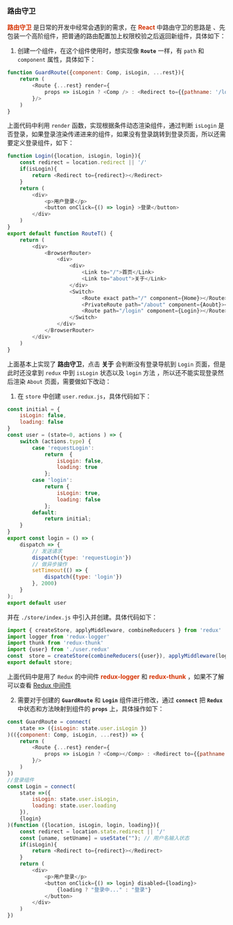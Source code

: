 ### 路由守卫

**<font color="#d63200">路由守卫</font>** 是日常的开发中经常会遇到的需求，在 **<font color="#d63200">React</font>** 中路由守卫的思路是 、先包装一个高阶组件，把普通的路由配置加上权限校验之后返回新组件，具体如下：  

1. 创建一个组件，在这个组件使用时，想实现像 **```Route```** 一样，有 ```path``` 和 ```component``` 属性，具体如下：

```js
function GuardRoute({component: Comp, isLogin, ...rest}){
    return (
        <Route {...rest} render={
            props => isLogin ? <Comp /> : <Redirect to={{pathname: '/login', redirect: props.location.pathname}}></Redirect>
        }/>
    )
}
```

上面代码中利用 ```render``` 函数，实现根据条件动态渲染组件，通过判断 ```isLogin``` 是否登录，如果登录渲染传递进来的组件，如果没有登录跳转到登录页面，所以还需要定义登录组件，如下：

```js
function Login({location, isLogin, login}){
    const redirect = location.redirect || '/'
    if(isLogin){
        return <Redirect to={redirect}></Redirect>
    }
    return (
        <div>
            <p>用户登录</p>
            <button onClick={() => login} >登录</button>
        </div>
    )
}
export default function RouteT() {
    return (
        <div>
            <BrowserRouter>
                <div>
                    <div>
                        <Link to="/">首页</Link>
                        <Link to="about">关于</Link>
                    </div>
                    <Switch>
                        <Route exact path="/" component={Home}></Route> 
                        <PrivateRoute path="/about" component={Aoubt}></PrivateRoute>
                        <Route path="/login" component={Login}></Route> 
                    </Switch>
                </div>
            </BrowserRouter>
        </div>
    )
}
```

上面基本上实现了 **路由守卫**，点击 **关于** 会判断没有登录导航到 ```Login``` 页面，但是此时还没拿到 ```redux``` 中到 ```isLogin``` 状态以及 ```login``` 方法 ，所以还不能实现登录然后渲染 ```About``` 页面，需要做如下改动：

1. 在 ```store``` 中创建 ```user.redux.js```，具体代码如下：

```js
const initial = {
    isLogin: false,
    loading: false
}
const user = (state=0, actions ) => {
    switch (actions.type) {
        case 'requestLogin':
            return  {
                isLogin: false,
                loading: true
            };
        case 'login':
            return {
                isLogin: true,
                loading: false
            };
        default:
            return initial;
    }
}
export const login = () => (
    dispatch => {
        // 发送请求
        dispatch({type: 'requestLogin'})
        // 做异步操作
        setTimeout(() => {
            dispatch({type: 'login'})
        }, 2000)
    }
);
export default user
```

并在 ```./store/index.js``` 中引入并创建。具体代码如下：

```js
import { createStore, applyMiddleware, combineReducers } from 'redux'
import logger from 'redux-logger'
import thunk from 'redux-thunk'
import {user} from './user.redux'
const  store = createStore(combineReducers({user}), applyMiddleware(logger, thunk))
export default store;
```

上面代码中是用了 ```Redux``` 的中间件 **<font color="#d63200">redux-logger</font>**  和 **<font color="#d63200">redux-thunk</font>** ，如果不了解可以查看 [Redux 中间件](/react/redux/middlewares.md)

2. 需要对于创建的 **```GuardRoute```** 和 **```Login```** 组件进行修改，通过 **```connect```** 把 **```Redux```** 中状态和方法映射到组件的 **```props```** 上，具体操作如下：

```js
const GuardRoute = connect(
    state => ({isLogin: state.user.isLogin })
)(({component: Comp, isLogin, ...rest}) => {
    return (
        <Route {...rest} render={
            props => isLogin ? <Comp></Comp> : <Redirect to={{pathname: '/login', state: {redirect: props.location.pathname}}}></Redirect>
        }/>
    )
})
//登录组件
const Login = connect(
    state =>({
        isLogin: state.user.isLogin,
        loading: state.user.loading 
    }),
    {login}
)(function ({location, isLogin, login, loading}){
    const redirect = location.state.redirect || '/'
    const [uname, setUname] = useState(""); // 用户名输入状态
    if(isLogin){
        return <Redirect to={redirect}></Redirect>
    }
    return (
        <div>
            <p>用户登录</p>
            <button onClick={() => login} disabled={loading}>
                {loading ? "登录中..." : "登录"}
            </button>
        </div>
    )
})
```
